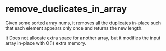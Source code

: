 # remove_duclicates_in_array

Given some sorted array nums, it removes all the duplicates in-place such that each element appears only once and returns the new length.

It Does not allocate extra space for another array, but it modifies the input array in-place with O(1) extra memory.

